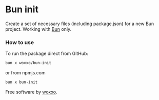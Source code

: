 # Bun init

Create a set of necessary files (including package.json) for a new Bun project. Working with [Bun](https://github.com/oven-sh/bun) only.

### How to use

To run the package direct from GitHub:
```bash
bun x woxxo/bun-init
```
or from npmjs.com
```bash
bun x bun-init
```

Free software by [woxxo](https://github.com/woxxo).
